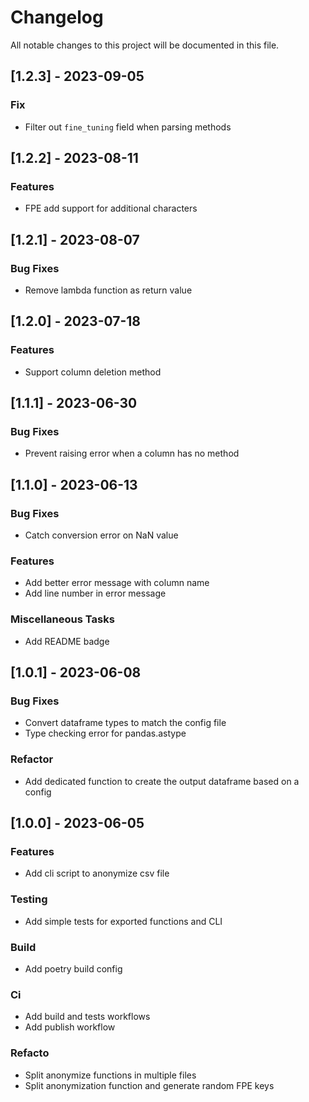 # Changelog

All notable changes to this project will be documented in this file.

## [1.2.3] - 2023-09-05

### Fix

- Filter out `fine_tuning` field when parsing methods

## [1.2.2] - 2023-08-11

### Features

- FPE add support for additional characters

## [1.2.1] - 2023-08-07

### Bug Fixes

- Remove lambda function as return value

## [1.2.0] - 2023-07-18

### Features

- Support column deletion method

## [1.1.1] - 2023-06-30

### Bug Fixes

- Prevent raising error when a column has no method

## [1.1.0] - 2023-06-13

### Bug Fixes

- Catch conversion error on NaN value

### Features

- Add better error message with column name
- Add line number in error message

### Miscellaneous Tasks

- Add README badge

## [1.0.1] - 2023-06-08

### Bug Fixes

- Convert dataframe types to match the config file
- Type checking error for pandas.astype

### Refactor

- Add dedicated function to create the output dataframe based on a config

## [1.0.0] - 2023-06-05

### Features

- Add cli script to anonymize csv file

### Testing

- Add simple tests for exported functions and CLI

### Build

- Add poetry build config

### Ci

- Add build and tests workflows
- Add publish workflow

### Refacto

- Split anonymize functions in multiple files
- Split anonymization function and generate random FPE keys

<!-- generated by git-cliff -->
